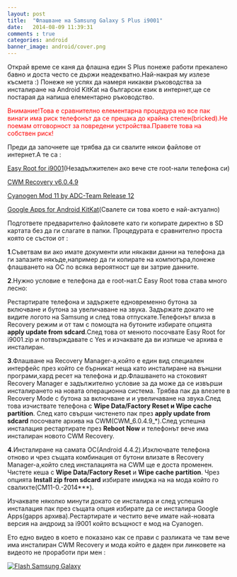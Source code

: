 ```yaml
---
layout: post
title:  "Флашване на Samsung Galaxy S Plus i9001"
date:   2014-08-09 11:39:31
comments : true
categories: android
banner_image: android/cover.png
---
```


Открай време се каня да флашна един S Plus понеже работи прекалено бавно и доста често се държи неадекватно.Най-накрая му излезе късмета :)
Понеже не успях да намеря никакви ръководства за инсталиране на Android KitKat на български език в интернет,ще се постарая да напиша елементарно ръководство.

<span style="color: red">Внимание!Това е сравнително елементарна процедура но все пак винаги има риск телефонът да се прецака до крайна степен(bricked).Не поемам отговорност за повредени устройства.Правете това на собствен риск!</span>

Преди да започнете ще трябва да си свалите някои файлове от интернет.А те са :

[Easy Root for i9001](http://forum.xda-developers.com/showthread.php?t=1253707)(Незадължителен ако вече сте root-нали телефона си)

[CWM Recovery v6.0.4.9][cwm]

[Cyanogen Mod 11 by ADC-Team Release 12][cyanogenmod]

[Google Apps for Android KitKat][gapps](Свалете си това което е най-актуално)


Подгответе предварително файловете като ги копирате директно в  SD картата без да ги слагате в папки.
Процедурата е сравнително проста която се състои от :

**1**.Съветвам ви ако имате документи или някакви данни на телефона да ги запазите някъде,например да ги копирате на компютъра,понеже флашването на ОС  по всяка вероятност ще ви затрие данните.

**2**.Нужно условие е телефона да е root-нат.С Easy Root това става много лесно:

Рестартирате телефона и задържете едновременно бутона за включване и бутона за увеличаване на звука.
Задържате докато не видите логото на Samsung и след това отпускате.Телефонът влиза в Recovery режим и от там с помощта на бутоните избирате опцията **apply update from sdcard**.След това от менюто посочвате Easy Root for i9001.zip и потвърждавате с Yes и изчаквате да ви изпише че архива е инсталиран.

**3**.Флашване на Recovery Manager-а,който е един вид специален интерфейс през който се бърникат неща като инсталиране на външни програми,хард ресет на телефона и др.Флашването на стоковият Recovery Manager е задължително условие за да може да се извърши инсталирането на новата операционна система.
Трябва пак да влезете в Recovery Mode с бутона за включване и и увеличаване на звука.След това изчиствате телефона с **Wipe Data/Factory Reset и Wipe cache partition**.
След като свърши чистенето пак през **apply update from sdcard** посочвате архива на CWM(CWM_6.0.4.9_*).След успешна инсталация рестартирате през **Reboot Now** и телефонът вече има инсталиран новото CWM Recovery.

**4**.Инсталиране на самата ОС(Android 4.4.2).Изключвате телефона отново и чрез същата комбинация от бутони влизате в Recovery Manager-а,който след инсталацията на CWM ще е доста променен.
Чистете кеша с **Wipe Data/Factory Reset** и **Wipe cache partition**.
Чрез опцията **Install zip from sdcard** избирате имиджа на на мода който го свалихте(CM11-0.-2014***).

Изчаквате няколко минути докато се инсталира и след успешна инсталация пак през същата опция избирате да се инсталира Google Apps(gapps архива).Рестартирате и честито вече имате най-новата версия на андроид за i9001 който всъщност е мод на Cyanogen.

Ето едно видео в което е показано как се прави с разликата че там вече има инсталиран CWM Recovery и мода който е даден при линковете на видеото не проработи при мен :

[![Flash Samsung Galaxy](http://img.youtube.com/vi/__9HpKcxlyg/0.jpg)](http://www.youtube.com/watch?v=__9HpKcxlyg)


[easyroot]: (http://forum.xda-developers.com/showthread.php?t=1253707)
[cwm]: (http://d-h.st/nQK)
[cyanogenmod]: (http://forum.xda-developers.com/showthread.php?t=2579431)
[gapps]: (http://d-h.st/users/dhacker29?fld_id=27426)